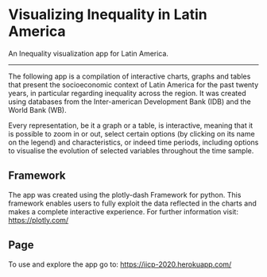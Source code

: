 # Visualizing Inequality in Latin America
An Inequality visualization app for Latin America.
***
The following app is a compilation of interactive charts, graphs and tables that present the socioeconomic context of
 Latin America for the past twenty years, in particular regarding inequality across the region. It was created using databases from the Inter-american Development Bank (IDB) and the World Bank (WB).

Every representation, be it a graph or a table, is interactive, meaning that it is possible to zoom in or out, select certain options (by clicking on its name on the legend) and characteristics, or indeed time periods, including options to visualise the evolution of selected variables throughout the time sample.

## Framework

The app was created using the plotly-dash Framework for python. This framework enables users to fully exploit the data reflected in the charts and makes a complete interactive experience. For further information visit: https://plotly.com/

## Page

To use and explore the app go to: https://iicp-2020.herokuapp.com/
